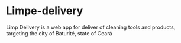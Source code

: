 # Limpe-delivery
Limp Delivery is a web app for deliver of cleaning tools and products, targeting the city of Baturité, state of Ceará

